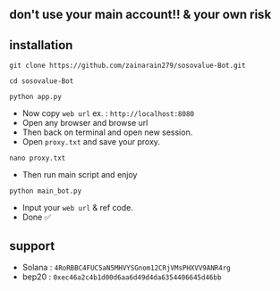 ## don't use your main account!! & your own risk 

## installation 

```
git clone https://github.com/zainarain279/sosovalue-Bot.git
```
```
cd sosovalue-Bot
```
```
python app.py
```

- Now copy `web url` ex. : `http://localhost:8080`
- Open any browser and browse url
- Then back on terminal and open new session.
- Open `proxy.txt` and save your proxy.
```
nano proxy.txt
```

- Then run main script and enjoy
```
python main_bot.py
```
- Input your `web url` & ref code.
- Done ✅

## support 
- Solana : `4RoRBBC4FUC5aN5MHVYSGnom12CRjVMsPHXVV9ANR4rg`
- bep20 : `0xec46a2c4b1d00d6aa6d49d4da6354406645d46bb`
